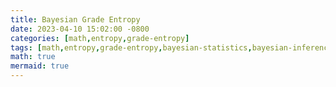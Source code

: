 ```yaml
---
title: Bayesian Grade Entropy
date: 2023-04-10 15:02:00 -0800
categories: [math,entropy,grade-entropy]
tags: [math,entropy,grade-entropy,bayesian-statistics,bayesian-inference,information-theory,partial-order]
math: true
mermaid: true
---
```

